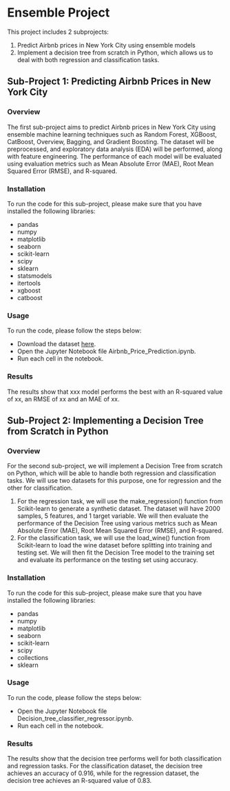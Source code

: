 # Ensemble Project
This project includes 2 subprojects:
1. Predict Airbnb prices in New York City using ensemble models
2. Implement a decision tree from scratch in Python, which allows us to deal with both regression and classification tasks.
## Sub-Project 1: Predicting Airbnb Prices in New York City
### Overview
The first sub-project aims to predict Airbnb prices in New York City using ensemble machine learning techniques such as Random Forest, XGBoost, CatBoost, Overview, Bagging, and Gradient Boosting. The dataset will be preprocessed, and exploratory data analysis (EDA) will be performed, along with feature engineering. The performance of each model will be evaluated using evaluation metrics such as Mean Absolute Error (MAE), Root Mean Squared Error (RMSE), and R-squared.
### Installation
To run the code for this sub-project, please make sure that you have installed the following libraries:
- pandas
- numpy
- matplotlib
- seaborn 
- scikit-learn
- scipy
- sklearn
- statsmodels
- itertools 
- xgboost 
- catboost
### Usage
To run the code, please follow the steps below:
- Download the dataset [here](https://www.kaggle.com/datasets/dgomonov/new-york-city-airbnb-open-data).
- Open the Jupyter Notebook file Airbnb_Price_Prediction.ipynb.
- Run each cell in the notebook.
### Results
The results show that xxx model performs the best with an R-squared value of xx, an RMSE of xx and an MAE of xx.
## Sub-Project 2: Implementing a Decision Tree from Scratch in Python
### Overview
For the second sub-project, we will implement a Decision Tree from scratch on Python, which will be able to handle both regression and classification tasks. We will use two datasets for this purpose, one for regression and the other for classification.
1. For the regression task, we will use the make_regression() function from Scikit-learn to generate a synthetic dataset. The dataset will have 2000 samples, 5 features, and 1 target variable. We will then evaluate the performance of the Decision Tree using various metrics such as Mean Absolute Error (MAE), Root Mean Squared Error (RMSE), and R-squared.
2. For the classification task, we will use the load_wine() function from Scikit-learn to load the wine dataset before splitting into training and testing set. We will then fit the Decision Tree model to the training set and evaluate its performance on the testing set using accuracy.
### Installation
To run the code for this sub-project, please make sure that you have installed the following libraries:
- pandas
- numpy
- matplotlib
- seaborn
- scikit-learn
- scipy 
- collections 
- sklearn
### Usage
To run the code, please follow the steps below:
- Open the Jupyter Notebook file Decision_tree_classifier_regressor.ipynb.
- Run each cell in the notebook.
### Results
The results show that the decision tree performs well for both classification and regression tasks. For the classification dataset, the decision tree achieves an accuracy of 0.916, while for the regression dataset, the decision tree achieves an R-squared value of 0.83.
